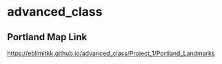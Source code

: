 # advanced_class

## Portland Map Link
https://eblimitkk.github.io/advanced_class/Project_1/Portland_Landmarks
